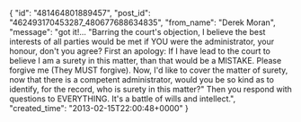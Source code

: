  {
   "id": "481464801889457",
   "post_id": "462493170453287_480677688634835",
   "from_name": "Derek Moran",
   "message": "got it!... \"Barring the court's objection, I believe the best interests of all parties would be met if YOU were the administrator, your honour, don't you agree? First an apology: If I have lead to the court to believe I am a surety in this matter, than that would be a MISTAKE. Please forgive me (They MUST forgive). Now, I'd like to cover the matter of surety, now that there is a competent administrator, would you be so kind as to identify, for the record, who is surety in this matter?\"  Then you respond with questions to EVERYTHING. It's a battle of wills and intellect.",
   "created_time": "2013-02-15T22:00:48+0000"
 }
